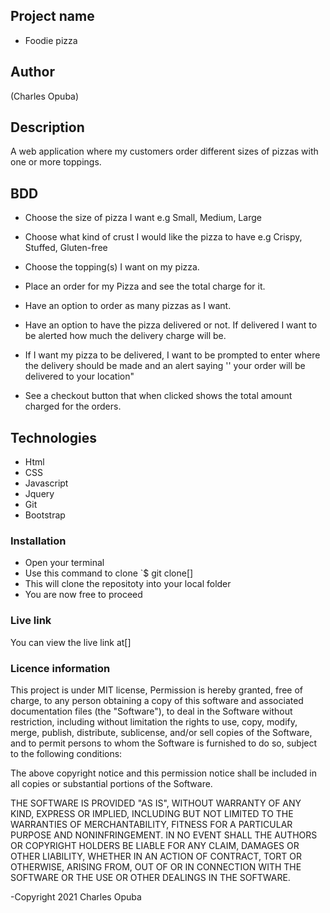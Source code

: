 ## Project name
 - Foodie pizza 
 ## Author
 (Charles Opuba)
 ## Description
  A web application where my customers order different sizes of pizzas with one or more toppings. 

  ## BDD
  - Choose the size of pizza I want e.g Small, Medium, Large

- Choose what kind of crust I would like the pizza to have e.g Crispy, Stuffed, Gluten-free
 - Choose the topping(s) I want on my pizza.
- Place an order for my Pizza and see the total charge for it.
- Have an option to order as many pizzas as I want.
- Have an option to have the pizza delivered or not.  If delivered I want to be alerted how much the delivery charge will be.
- If I want my pizza to be delivered, I want to be prompted to enter where the delivery should be made and an alert saying '' your order will be delivered to your location"
- See a checkout button that when clicked shows the total amount charged for the orders.
## Technologies
- Html
- CSS
- Javascript
- Jquery
- Git
- Bootstrap
### Installation
- Open your terminal
- Use this command to clone `$ git clone[]
- This will clone the repositoty into your local folder
- You are now free to proceed
### Live link
You can view the live link at[]

### Licence information
This project is under MIT license, Permission is hereby granted, free of charge, to any person obtaining a copy of this software and associated documentation files (the "Software"), to deal in the Software without restriction, including without limitation the rights to use, copy, modify, merge, publish, distribute, sublicense, and/or sell copies of the Software, and to permit persons to whom the Software is furnished to do so, subject to the following conditions:

The above copyright notice and this permission notice shall be included in all copies or substantial portions of the Software.

THE SOFTWARE IS PROVIDED "AS IS", WITHOUT WARRANTY OF ANY KIND, EXPRESS OR IMPLIED, INCLUDING BUT NOT LIMITED TO THE WARRANTIES OF MERCHANTABILITY, FITNESS FOR A PARTICULAR PURPOSE AND NONINFRINGEMENT. IN NO EVENT SHALL THE AUTHORS OR COPYRIGHT HOLDERS BE LIABLE FOR ANY CLAIM, DAMAGES OR OTHER LIABILITY, WHETHER IN AN ACTION OF CONTRACT, TORT OR OTHERWISE, ARISING FROM, OUT OF OR IN CONNECTION WITH THE SOFTWARE OR THE USE OR OTHER DEALINGS IN THE SOFTWARE.

-Copyright 2021 Charles Opuba